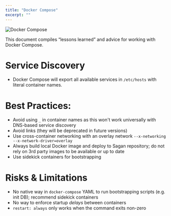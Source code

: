 ```yaml
---
title: "Docker Compose"
excerpt: ""
---
```

![Docker Compose](/assets/7804914-docker-compose.png)

This document compiles “lessons learned” and advice for working with Docker Compose.

# Service Discovery

* Docker Compose will export all available services in `/etc/hosts` with literal container names.

# Best Practices:
* Avoid using `_` in container names as this won't work universally with DNS-based service discovery
* Avoid links (they will be deprecated in future versions)
* Use cross-container networking with an overlay network
     `--x-networking --x-network-driver=overlay `
* Always build local Docker image and deploy to Sagan repository;
    do not rely on 3rd party images to be available or up to date
* Use sidekick containers for bootstrapping


# Risks & Limitations

* No native way in `docker-compose` YAML to run bootstrapping scripts  (e.g. init DB); recommend sidekick containers
* No way to enforce startup *delays* between containers
* `restart: always` only works when the command exits non-zero
